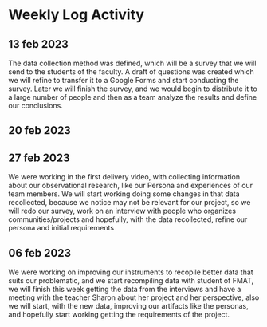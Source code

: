 # Weekly Log Activity

## 13 feb 2023

The data collection method was defined, which will be a survey that we will send to the students of the faculty. A draft of questions was created which we will refine to transfer it to a Google Forms and start conducting the survey.
Later we will finish the survey, and we would begin to distribute it to a large number of people and then as a team analyze the results and define our conclusions.

## 20 feb 2023

## 27 feb 2023

We were working in the first delivery video, with collecting information about our observational research, like our Persona and experiences of our team members. We will start working doing some changes in that data recollected, because we notice may not be relevant for our project, so we will redo our survey, work on an interview with people who organizes communities/projects and hopefully, with the data recollected, refine our persona and initial requirements

## 06 feb 2023

We were working on improving our instruments to recopile better data that suits our problematic, and we start recompiling data with student of FMAT, we will finish this week getting the data from the interviews and have a meeting with the teacher Sharon about her project and her perspective, also we will start, with the new data, improving our artifacts like the personas, and hopefully start working getting the requirements of the project.
